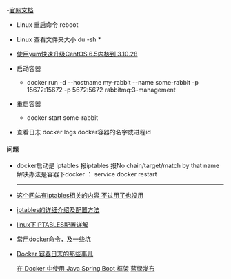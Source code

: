  -[官网文档](https://docs.docker.com/  )

- Linux 重启命令 reboot
- Linux 查看文件夹大小 du -sh *
- [使用yum快速升级CentOS 6.5内核到 3.10.28](http://www.tuicool.com/articles/rUvERv)


- 启动容器
  - docker run -d --hostname my-rabbit --name some-rabbit -p 15672:15672 -p 5672:5672 rabbitmq:3-management
- 重启容器
  - docker start some-rabbit
- 查看日志
   docker logs docker容器的名字或进程id


#### 问题
- docker启动是 iptables 报iptables 报No chain/target/match by that name
  解决办法是容器下docker ： service docker restart

  ----
- [这个网站有iptables相关的内容 不过用了也没用](http://www.lxy520.net/2015/09/24/centos-7-docker-qi-dong-bao/)
- [iptables的详细介绍及配置方法](https://my.oschina.net/shipley/blog/299025)
- [linux下IPTABLES配置详解](http://www.cnblogs.com/JemBai/archive/2009/03/19/1416364.html)
- [常用docker命令，及一些坑](http://blog.csdn.net/wsscy2004/article/details/25878363)
- [ Docker 容器日志的那些事儿](http://blog.csdn.net/shlazww/article/details/47283617)



  [在 Docker 中使用 Java Spring Boot 框架](http://docs.daocloud.io/java-docker/docker-java-spring-boot)
  [蓝绿发布](http://leaver.me/2014/09/14/蓝绿发布的整个部署过程/)
